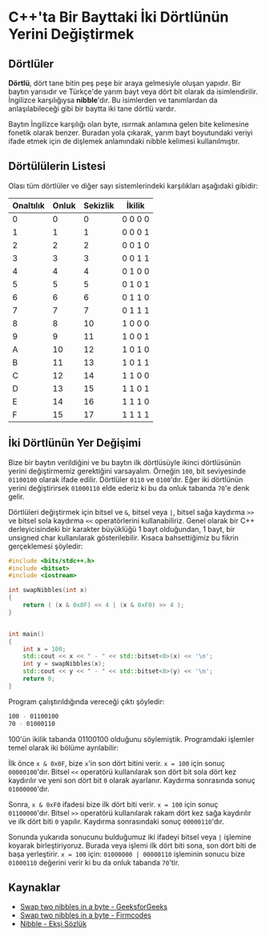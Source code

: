 # C++'ta Bir Bayttaki İki Dörtlünün Yerini Değiştirmek

## Dörtlüler

**Dörtlü**, dört tane bitin peş peşe bir araya gelmesiyle oluşan yapıdır. Bir baytın yarısıdır ve Türkçe'de yarım bayt veya dört bit olarak da isimlendirilir. İngilizce karşılığıysa **nibble**'dır. Bu isimlerden ve tanımlardan da anlaşılabileceği gibi bir baytta iki tane dörtlü vardır.

Baytın İngilizce karşılığı olan byte, ısırmak anlamına gelen bite kelimesine fonetik olarak benzer. Buradan yola çıkarak, yarım bayt boyutundaki veriyi ifade etmek için de dişlemek anlamındaki nibble kelimesi kullanılmıştır.


## Dörtülülerin Listesi

Olası tüm dörtlüler ve diğer sayı sistemlerindeki karşılıkları aşağıdaki gibidir:

| Onaltılık | Onluk | Sekizlik | İkilik |
|-----------|-------|----------|--------|
| 0 | 0 | 0 | 0 0 0 0 |
| 1 | 1 | 1 | 0 0 0 1 |
| 2 | 2 | 2 | 0 0 1 0 |
| 3 | 3 | 3 | 0 0 1 1 |
| 4 | 4 | 4 | 0 1 0 0 |
| 5 | 5 | 5 | 0 1 0 1 |
| 6 | 6 | 6 | 0 1 1 0 |
| 7 | 7 | 7 | 0 1 1 1 |
| 8 | 8 | 10 | 1 0 0 0 |
| 9 | 9 | 11 | 1 0 0 1 |
| A | 10 | 12 | 1 0 1 0 |
| B | 11 | 13 | 1 0 1 1 |
| C | 12 | 14 | 1 1 0 0 |
| D | 13 | 15 | 1 1 0 1 |
| E | 14 | 16 | 1 1 1 0 |
| F | 15 | 17 | 1 1 1 1 |


## İki Dörtlünün Yer Değişimi

Bize bir baytın verildiğini ve bu baytın ilk dörtlüsüyle ikinci dörtlüsünün yerini değiştirmemiz gerektiğini varsayalım. Örneğin `100`, bit seviyesinde `01100100` olarak ifade edilir. Dörtlüler `0110` ve `0100`'dır. Eğer iki dörtlünün yerini değiştirirsek `01000110` elde ederiz ki bu da onluk tabanda `70`'e denk gelir.

Dörtlüleri değiştirmek için bitsel ve `&`, bitsel veya `|`, bitsel sağa kaydırma `>>` ve bitsel sola kaydırma `<<` operatörlerini kullanabiliriz. Genel olarak bir C++ derleyicisindeki bir karakter büyüklüğü 1 bayt olduğundan, 1 bayt, bir unsigned char kullanılarak gösterilebilir. Kısaca bahsettiğimiz bu fikrin gerçeklemesi şöyledir:

```cpp
#include <bits/stdc++.h>
#include <bitset>
#include <iostream>

int swapNibbles(int x)
{
    return ( (x & 0x0F) << 4 | (x & 0xF0) >> 4 );
}


int main()
{
    int x = 100;
    std::cout << x << " - " << std::bitset<8>(x) << '\n';
    int y = swapNibbles(x);
    std::cout << y << " - " << std::bitset<8>(y) << '\n';
    return 0;
}
```

Program çalıştırıldığında vereceği çıktı şöyledir:

```bash
100 - 01100100
70 - 01000110
```

100'ün ikilik tabanda 01100100 olduğunu söylemiştik. Programdaki işlemler temel olarak iki bölüme ayrılabilir:

İlk önce `x & 0x0F`, bize `x`'in son dört bitini verir. `x = 100` için sonuç `00000100`'dır. Bitsel `<<` operatörü kullanılarak son dört bit sola dört kez kaydırılır ve yeni son dört bit `0` olarak ayarlanır. Kaydırma sonrasında sonuç `01000000`'dır.

Sonra, `x & 0xF0` ifadesi bize ilk dört biti verir. `x = 100` için sonuç `01100000`'dır. Bitsel `>>` operatörü kullanılarak rakam dört kez sağa kaydırılır ve ilk dört biti `0` yapılır. Kaydırma sonrasındaki sonuç `00000110`'dır.

Sonunda yukarıda sonucunu bulduğumuz iki ifadeyi bitsel veya `|` işlemine koyarak birleştiriyoruz. Burada veya işlemi ilk dört biti sona, son dört biti de başa yerleştirir. `x = 100` için: `01000000 | 00000110` işleminin sonucu bize `01000110` değerini verir ki bu da onluk tabanda `70`'tir.


## Kaynaklar
- [Swap two nibbles in a byte - GeeksforGeeks](https://www.geeksforgeeks.org/swap-two-nibbles-byte/)
- [Swap two nibbles in a byte - Firmcodes](http://www.firmcodes.com/swap-two-nibbles-byte/)
- [Nibble - Ekşi Sözlük](https://eksisozluk.com/nibble--71970)
